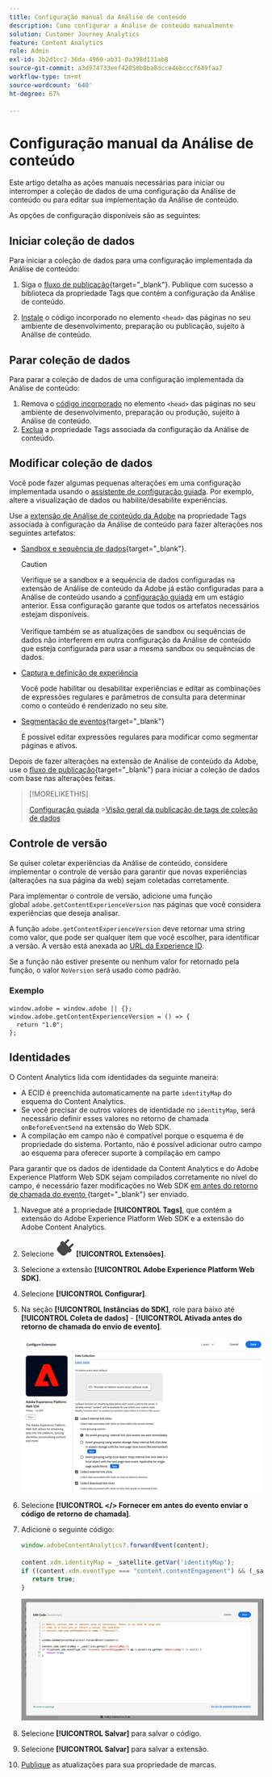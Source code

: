 ```yaml
---
title: Configuração manual da Análise de conteúdo
description: Como configurar a Análise de conteúdo manualmente
solution: Customer Journey Analytics
feature: Content Analytics
role: Admin
exl-id: 2b2d1cc2-36da-4960-ab31-0a398d131ab8
source-git-commit: a3d974733eef42050b0ba8dcce4ebcccf649faa7
workflow-type: tm+mt
source-wordcount: '640'
ht-degree: 67%

---
```


# Configuração manual da Análise de conteúdo

Este artigo detalha as ações manuais necessárias para iniciar ou interromper a coleção de dados de uma configuração da Análise de conteúdo ou para editar sua implementação da Análise de conteúdo.

As opções de configuração disponíveis são as seguintes:

## Iniciar coleção de dados

Para iniciar a coleção de dados para uma configuração implementada da Análise de conteúdo:

1. Siga o [fluxo de publicação](https://experienceleague.adobe.com/pt-br/docs/experience-platform/tags/publish/overview){target="_blank"}. Publique com sucesso a biblioteca da propriedade Tags que contém a configuração da Análise de conteúdo.

1. [Instale](https://experienceleague.adobe.com/pt-br/docs/experience-platform/tags/publish/environments/environments#installation) o código incorporado no elemento `<head>` das páginas no seu ambiente de desenvolvimento, preparação ou publicação, sujeito à Análise de conteúdo.


## Parar coleção de dados

Para parar a coleção de dados de uma configuração implementada da Análise de conteúdo:

1. Remova o [código incorporado](https://experienceleague.adobe.com/pt-br/docs/experience-platform/tags/publish/environments/environments) no elemento `<head>` das páginas no seu ambiente de desenvolvimento, preparação ou produção, sujeito à Análise de conteúdo.
1. [Exclua](https://experienceleague.adobe.com/pt-br/docs/experience-platform/tags/publish/overview) a propriedade Tags associada da configuração da Análise de conteúdo.



## Modificar coleção de dados

Você pode fazer algumas pequenas alterações em uma configuração implementada usando o [assistente de configuração guiada](guided.md). Por exemplo, altere a visualização de dados ou habilite/desabilite experiências.

Use a [extensão de Análise de conteúdo da Adobe](https://experienceleague.adobe.com/pt-br/docs/experience-platform/tags/extensions/client/content-analytics/overview) na propriedade Tags associada à configuração da Análise de conteúdo para fazer alterações nos seguintes artefatos:

* [Sandbox e sequência de dados](https://experienceleague.adobe.com/pt-br/docs/experience-platform/tags/extensions/client/content-analytics/overview#configure-datastreams){target="_blank"}.

  >[!CAUTION]
  >
  >Verifique se a sandbox e a sequência de dados configuradas na extensão de Análise de conteúdo da Adobe já estão configuradas para a Análise de conteúdo usando a [configuração guiada](guided.md) em um estágio anterior. Essa configuração garante que todos os artefatos necessários estejam disponíveis.<br/><br/>Verifique também se as atualizações de sandbox ou sequências de dados não interferem em outra configuração da Análise de conteúdo que esteja configurada para usar a mesma sandbox ou sequências de dados.
  >

* [Captura e definição de experiência](https://experienceleague.adobe.com/pt-br/docs/experience-platform/tags/extensions/client/content-analytics/overview?lang=en#configure-experience-capture-and-definition)

  Você pode habilitar ou desabilitar experiências e editar as combinações de expressões regulares e parâmetros de consulta para determinar como o conteúdo é renderizado no seu site.

* [Segmentação de eventos](https://experienceleague.adobe.com/pt-br/docs/experience-platform/tags/extensions/client/content-analytics/overview#configure-event-segmenting){target="_blank"}

  É possível editar expressões regulares para modificar como segmentar páginas e ativos.


Depois de fazer alterações na extensão de Análise de conteúdo da Adobe, use o [fluxo de publicação](https://experienceleague.adobe.com/pt-br/docs/experience-platform/tags/publish/overview){target="_blank"} para iniciar a coleção de dados com base nas alterações feitas.



>[!MORELIKETHIS]
>
>[Configuração guiada](guided.md)
>&#x200B;>[Visão geral da publicação de tags de coleção de dados](https://experienceleague.adobe.com/pt-br/docs/experience-platform/tags/publish/overview)
>


## Controle de versão

Se quiser coletar experiências da Análise de conteúdo, considere implementar o controle de versão para garantir que novas experiências (alterações na sua página da web) sejam coletadas corretamente.

Para implementar o controle de versão, adicione uma função global `adobe.getContentExperienceVersion` nas páginas que você considera experiências que deseja analisar.

A função `adobe.getContentExperienceVersion` deve retornar uma string como valor, que pode ser qualquer item que você escolher, para identificar a versão. A versão está anexada ao [URL da Experience ID](/help/content-analytics/report/components.md#experience-metadata).

Se a função não estiver presente ou nenhum valor for retornado pela função, o valor `NoVersion` será usado como padrão.

### Exemplo

```
window.adobe = window.adobe || {};
window.adobe.getContentExperienceVersion = () => {
  return "1.0";
};
```

## Identidades

O Content Analytics lida com identidades da seguinte maneira:

* A ECID é preenchida automaticamente na parte `identityMap` do esquema do Content Analytics.
* Se você precisar de outros valores de identidade no `identityMap`, será necessário definir esses valores no retorno de chamada `onBeforeEventSend` na extensão do Web SDK.
* A compilação em campo não é compatível porque o esquema é de propriedade do sistema. Portanto, não é possível adicionar outro campo ao esquema para oferecer suporte à compilação em campo


Para garantir que os dados de identidade da Content Analytics e do Adobe Experience Platform Web SDK sejam compilados corretamente no nível do campo, é necessário fazer modificações no Web SDK [em antes do retorno de chamada do evento ](https://experienceleague.adobe.com/pt-br/docs/experience-platform/web-sdk/commands/configure/onbeforeeventsend){target="_blank"} ser enviado.

1. Navegue até a propriedade **[!UICONTROL Tags]**, que contém a extensão do Adobe Experience Platform Web SDK e a extensão do Adobe Content Analytics.
1. Selecione ![Plug](/help/assets/icons/Plug.svg) **[!UICONTROL Extensões]**.
1. Selecione a extensão **[!UICONTROL Adobe Experience Platform Web SDK]**.
1. Selecione **[!UICONTROL Configurar]**.
1. Na seção **[!UICONTROL Instâncias do SDK]**, role para baixo até **[!UICONTROL Coleta de dados]** - **[!UICONTROL Ativada antes do retorno de chamada do envio de evento]**.

   ![Ativado antes do retorno de chamada do envio do evento](/help/content-analytics/assets/onbeforeeventsendcallback.png)

1. Selecione **[!UICONTROL &lt;/> Fornecer em antes do evento enviar o código de retorno de chamada]**.
1. Adicione o seguinte código:

   ```javascript
   window.adobeContentAnalytics?.forwardEvent(content);
   
   content.xdm.identityMap = _satellite.getVar('identityMap');
   if ((content.xdm.eventType === "content.contentEngagement") && (_satellite.getVar('identityMap') != null)) {
      return true;
   }
   ```

   ![Ativado antes do retorno de chamada do envio do evento](/help/content-analytics/assets/onbeforeeventsendcallbackcode.png)

1. Selecione **[!UICONTROL Salvar]** para salvar o código.
1. Selecione **[!UICONTROL Salvar]** para salvar a extensão.
1. [Publique](https://experienceleague.adobe.com/pt-br/docs/experience-platform/tags/publish/overview) as atualizações para sua propriedade de marcas.





